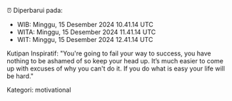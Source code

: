 ⏰ Diperbarui pada:
- WIB: Minggu, 15 Desember 2024 10.41.14 UTC
- WITA: Minggu, 15 Desember 2024 11.41.14 UTC
- WIT: Minggu, 15 Desember 2024 12.41.14 UTC

Kutipan Inspiratif:
"You're going to fail your way to success, you have nothing to be ashamed of so keep your head up. It’s much easier to come up with excuses of why you can't do it. If you do what is easy your life will be hard."


Kategori: motivational

